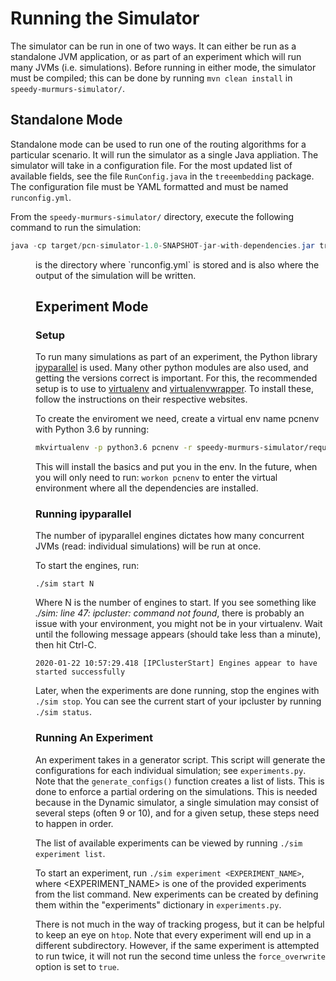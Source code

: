 # Running the Simulator
The simulator can be run in one of two ways. It can either be run as a standalone JVM application, or as part of an experiment which will run many JVMs (i.e. simulations). Before running in either mode, the simulator must be compiled; this can be done by running `mvn clean install` in `speedy-murmurs-simulator/`.

## Standalone Mode
Standalone mode can be used to run one of the routing algorithms for a particular scenario. It will run the simulator as a single Java appliation. The simulator will take in a configuration file. For the most updated list of available fields, see the file `RunConfig.java` in the `treeembedding` package. The configuration file must be YAML formatted and must be named `runconfig.yml`.

From the `speedy-murmurs-simulator/` directory, execute the following command to run the simulation:
```java
java -cp target/pcn-simulator-1.0-SNAPSHOT-jar-with-dependencies.jar treeembedding.runners.Dynamic <DIR>
```
<DIR> is the directory where `runconfig.yml` is stored and is also where the output of the simulation will be written.

## Experiment Mode
### Setup
To run many simulations as part of an experiment, the Python library [ipyparallel](https://ipyparallel.readthedocs.io/en/latest/) is used. Many other python modules are also used, and getting the versions correct is important. For this, the recommended setup is to use to [virtualenv](https://pypi.org/project/virtualenv/) and [virtualenvwrapper](https://virtualenvwrapper.readthedocs.io/en/latest/). To install these, follow the instructions on their respective websites.

To create the enviroment we need, create a virtual env name pcnenv with Python 3.6 by running:
```bash
mkvirtualenv -p python3.6 pcnenv -r speedy-murmurs-simulator/requirements.txt
```
This will install the basics and put you in the env. In the future, when you will only need to run: `workon pcnenv` to enter the virtual environment where all the dependencies are installed.

### Running ipyparallel
The number of ipyparallel engines dictates how many concurrent JVMs (read: individual simulations) will be run at once.

To start the engines, run:
```
./sim start N
```
Where N is the number of engines to start. If you see something like *./sim: line 47: ipcluster: command not found*, there is probably an issue with your environment, you might not be in your virtualenv. Wait until the following message appears (should take less than a minute), then hit Ctrl-C.
```
2020-01-22 10:57:29.418 [IPClusterStart] Engines appear to have started successfully
```

Later, when the experiments are done running, stop the engines with `./sim stop`. You can see the current start of your ipcluster by running `./sim status`.

### Running An Experiment
An experiment takes in a generator script. This script will generate the configurations for each individual simulation; see `experiments.py`. Note that the `generate_configs()` function creates a list of lists. This is done to enforce a partial ordering on the simulations. This is needed because in the Dynamic simulator, a single simulation may consist of several steps (often 9 or 10), and for a given setup, these steps need to happen in order.

The list of available experiments can be viewed by running `./sim experiment list`.

To start an experiment, run `./sim experiment <EXPERIMENT_NAME>`, where <EXPERIMENT_NAME> is one of the provided experiments from the list command. New experiments can be created by defining them within the "experiments" dictionary in `experiments.py`.

There is not much in the way of tracking progess, but it can be helpful to keep an eye on `htop`. Note that every experiment will end up in a different subdirectory. However, if the same experiment is attempted to run twice, it will not run the second time unless the `force_overwrite` option is set to `true`.

